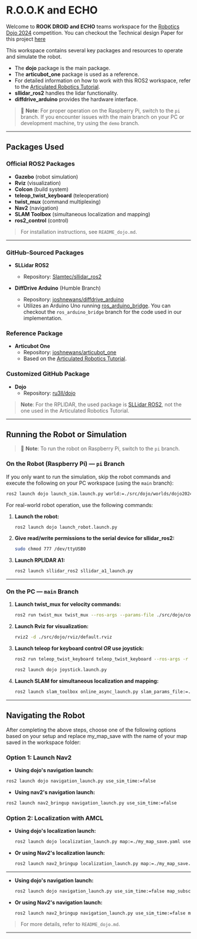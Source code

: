 # R.O.O.K and ECHO

Welcome to **ROOK DROID and ECHO** teams workspace for the [Robotics Dojo 2024](https://roboticsdojo.github.io/) competition.
You can checkout the Technical design Paper for this project [here](https://drive.google.com/file/d/1gMHdSiueBZalDLPn9yPsRakybKB0Rzj9/view?usp=sharing)

This workspace contains several key packages and resources to operate and simulate the robot.

- The **dojo** package is the main package.
- The **articubot_one** package is used as a reference.
- For detailed information on how to work with this ROS2 workspace, refer to the [Articulated Robotics Tutorial](https://articulatedrobotics.xyz/tutorials).
- **sllidar_ros2** handles the lidar functionality.
- **diffdrive_arduino** provides the hardware interface.

> 📝 **Note**: For proper operation on the Raspberry Pi, switch to the `pi` branch. If you encounter issues with the main branch on your PC or development machine, try using the `demo` branch.

---

## Packages Used

### Official ROS2 Packages

- **Gazebo** (robot simulation)
- **Rviz** (visualization)
- **Colcon** (build system)
- **teleop_twist_keyboard** (teleoperation)
- **twist_mux** (command multiplexing)
- **Nav2** (navigation)
- **SLAM Toolbox** (simultaneous localization and mapping)
- **ros2_control** (control)

> For installation instructions, see `README_dojo.md`.

---

### GitHub-Sourced Packages

- **SLLidar ROS2**
  - Repository: [Slamtec/sllidar_ros2](https://github.com/Slamtec/sllidar_ros2.git)


- **DiffDrive Arduino** (Humble Branch)
  - Repository: [joshnewans/diffdrive_arduino](https://github.com/joshnewans/diffdrive_arduino.git)
  - Utilizes an Arduino Uno running [ros_arduino_bridge](https://github.com/joshnewans/ros_arduino_bridge.git). You can checkout the `ros_arduino_bridge` branch for the code used in our implementation.
  
### Reference Package

- **Articubot One**
  - Repository: [joshnewans/articubot_one](https://github.com/joshnewans/articubot_one.git)
  - Based on the [Articulated Robotics Tutorial](https://articulatedrobotics.xyz/tutorials).

### Customized GitHub Package

- **Dojo**
  - Repository: [ru3ll/dojo](https://github.com/ru3ll/dojo.git)

> **Note**: For the RPLIDAR, the used package is [SLLidar ROS2](https://github.com/Slamtec/sllidar_ros2.git), not the one used in the Articulated Robotics Tutorial.

---

## Running the Robot or Simulation

> 📝 **Note**: To run the robot on Raspberry Pi, switch to the `pi` branch.

### On the Robot (Raspberry Pi) — `pi` Branch

If you only want to run the simulation, skip the robot commands and execute the following on your PC workspace (using the `main` branch):

```bash
ros2 launch dojo launch_sim.launch.py world:=./src/dojo/worlds/dojo2024
```

For real-world robot operation, use the following commands:

1. **Launch the robot:**

    ```bash
    ros2 launch dojo launch_robot.launch.py
    ```

2. **Give read/write permissions to the serial device for sllidar_ros2:**

    ```bash
    sudo chmod 777 /dev/ttyUSB0
    ```

3. **Launch RPLIDAR A1:**

    ```bash
    ros2 launch sllidar_ros2 sllidar_a1_launch.py
    ```

---

### On the PC — `main` Branch

1. **Launch twist_mux for velocity commands:**

    ```bash
    ros2 run twist_mux twist_mux --ros-args --params-file ./src/dojo/config/twist_mux.yaml -r cmd_vel_out:=diff_cont/cmd_vel_unstamped
    ```

2. **Launch Rviz for visualization:**

    ```bash
    rviz2 -d ./src/dojo/rviz/default.rviz
    ```

3. **Launch teleop for keyboard control *OR* use joystick:**


    ```bash
    ros2 run teleop_twist_keyboard teleop_twist_keyboard --ros-args -r /cmd_vel:=/cmd_vel_key
    ```


    ```bash
    ros2 launch dojo joystick.launch.py
    ```
4. **Launch SLAM for simultaneous localization and mapping:**

    ```bash
    ros2 launch slam_toolbox online_async_launch.py slam_params_file:=./src/dojo/config/mapper_params_online_async.yaml use_sim_time:=false
    ```

---

## Navigating the Robot

After completing the above steps, choose one of the following options based on your setup and replace my_map_save with the name of your map saved in the workspace folder:

### Option 1: Launch Nav2


- **Using dojo's navigation launch:**

```bash
ros2 launch dojo navigation_launch.py use_sim_time:=false
```

- **Using nav2's navigation launch:**

```bash
ros2 launch nav2_bringup navigation_launch.py use_sim_time:=false
```

### Option 2: Localization with AMCL

- **Using dojo's localization launch:**

    ```bash
    ros2 launch dojo localization_launch.py map:=./my_map_save.yaml use_sim_time:=false
    ```

- **Or using Nav2's localization launch:**

    ```bash
    ros2 launch nav2_bringup localization_launch.py map:=./my_map_save.yaml use_sim_time:=false
    ```

---

- **Using dojo's navigation launch:**

    ```bash
    ros2 launch dojo navigation_launch.py use_sim_time:=false map_subscribe_transient_local:=true params_file:=./src/dojo/config/nav2_params.yaml
    ```

- **Or using Nav2's navigation launch:**

    ```bash
    ros2 launch nav2_bringup navigation_launch.py use_sim_time:=false map_subscribe_transient_local:=true params_file:=./src/dojo/config/nav2_params.yaml
    ```


> For more details, refer to `README_dojo.md`.

--- 

